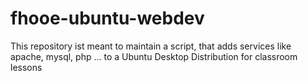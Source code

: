 # fhooe-ubuntu-webdev
This repository ist meant to maintain a script, that adds services like apache, mysql, php ... to a Ubuntu Desktop Distribution for classroom lessons

